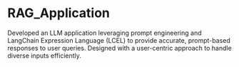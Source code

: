 # RAG_Application
Developed an LLM application leveraging prompt engineering and LangChain Expression Language (LCEL) to provide accurate, prompt-based responses to user queries. Designed with a user-centric approach to handle diverse inputs efficiently.
